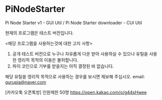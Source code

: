 # PiNodeStarter
Pi Node Starter v1  - GUI Util / 
Pi Node Starter downloader - CUI Util
 
 현재의 프로그램은 테스트 버전입니다. 
  
 <해당 프로그램을 사용하는것에 대한 고지 사항>
 
1. 공개 테스트 버전으로 누구나 자유롭게 다운 받아 사용하실 수 있으나 유틸을 사용한 영리적 목적의 이용은 불허합니다.
2. 파이 코인으로 기부를  받을지는 아직 결정된 바 없습니다.

해당 유틸을 영리적 목적으로 사용하는 경우를 보시면 제보해 주십시오. email: gurupia@naver.com

[카카오톡 오픈톡방] 인원제한 50명
https://open.kakao.com/o/g44sHwee
